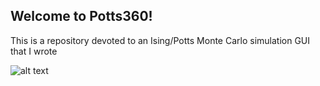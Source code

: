 ## Welcome to Potts360!

This is a repository devoted to an Ising/Potts Monte Carlo simulation GUI that I wrote

![alt text](https://github.com/rsaherron/Potts360/blob/master/ScreenCapture.png)
